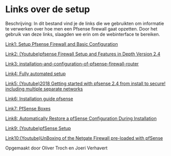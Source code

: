 # Links over de setup

Beschrijving: In dit bestand vind je de links die we gebruikten om informatie te verwerken over hoe men een Pfsense firewall gaat opzetten. Door het gebruik van deze links, slaagden we erin om de webinterface te bereiken. 

[Link1: Setup Pfsense Firewall and Basic Configuration](https://linoxide.com/firewall/pfsense-setup-basic-configuration/)

[Link2: (Youtube)pfsense Firewall Setup and Features in Depth Version 2.4 ](https://www.youtube.com/watch?v=RrQrt8r_uYg)

[Link3: installation-and-configuration-of-pfsense-firewall-router](https://www.tecmint.com/installation-and-configuration-of-pfsense-firewall-router/)

[Link4: Fully automated setup](https://www.reddit.com/r/PFSENSE/comments/79guhs/fully_automated_setup/)

[Link5: (Youtube)2018 Getting started with pfsense 2.4 from install to secure! including multiple separate networks](https://www.youtube.com/watch?v=9kSZ1oM-4ZM)

[Link6: Installation guide pfsense](https://docs.netgate.com/pfsense/en/latest/install/installing-pfsense.html)

[Link7: PfSense Boxes](https://app.vagrantup.com/boxes/search?utf8=%E2%9C%93&sort=downloads&provider=&q=pfsense)

[Link8: Automatically Restore a pfSense Configuration During Installation](https://docs.netgate.com/pfsense/en/latest/backup/automatically-restore-during-install.html)

[Link9: (Youtube)pfSense Setup](https://www.youtube.com/watch?v=D2wjR3pCwrU)

[Link10:(Youtube)UnBoxing of the Netgate Firewall pre-loaded with pfSense](https://www.youtube.com/watch?v=Z8icT5-H0eA)

Opgemaakt door Oliver Troch en Joeri Verhavert
